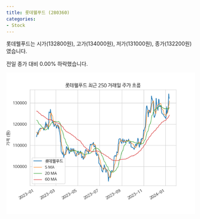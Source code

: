 ```yaml
---
title: 롯데웰푸드 (280360)
categories:
- Stock
---
```


롯데웰푸드는 시가(132800원), 고가(134000원), 저가(131000원), 종가(132200원)였습니다.

전일 종가 대비 0.00% 하락했습니다.

<!-- more -->

![280360](/assets/images/stock/280360.png)